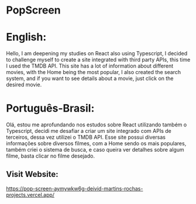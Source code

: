 # PopScreen


# English:

Hello, I am deepening my studies on React also using Typescript, I decided to challenge myself to create a site integrated with third party APIs, this time I used the TMDB API. This site has a lot of information about different movies, with the Home being the most popular, I also created the search system, and if you want to see details about a movie, just click on the desired movie.


# Português-Brasil:

Olá, estou me aprofundando nos estudos sobre React utilizando também o Typescript, decidi me desafiar a criar um site integrado com APIs de terceiros, dessa vez utilizei o TMDB API. Esse site possui diversas informações sobre diversos filmes, com a Home sendo os mais populares, também criei o sistema de busca, e caso queira ver detalhes sobre algum filme, basta clicar no filme desejado.

## Visit Website:

https://pop-screen-aymywkw6g-deivid-martins-rochas-projects.vercel.app/
